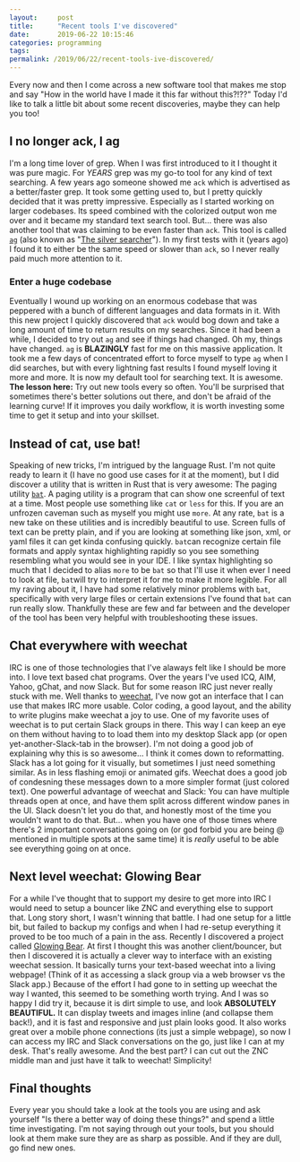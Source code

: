 ```yaml
---
layout:     post
title:      "Recent tools I've discovered"
date:       2019-06-22 10:15:46
categories: programming
tags:  
permalink: /2019/06/22/recent-tools-ive-discovered/
---
```

Every now and then I come across a new software tool that makes me stop and say "How in the world have I made it this far without this?!??" Today I'd like to talk a little bit about some recent discoveries, maybe they can help you too! 

## I no longer ack, I ag

I'm a long time lover of grep. When I was first introduced to it I thought it was pure magic. For _YEARS_ grep was my go-to tool for any kind of text searching. A few years ago someone showed me `ack` which is advertised as a better/faster grep. It took some getting used to, but I pretty quickly decided that it was pretty impressive. Especially as I started working on larger codebases. Its speed combined with the colorized output won me over and it became my standard text search tool. But... there was also another tool that was claiming to be even faster than `ack`. This tool is called [`ag`](https://github.com/ggreer/the_silver_searcher) (also known as "[The silver searcher](https://github.com/ggreer/the_silver_searcher)"). In my first tests with it (years ago) I found it to either be the same speed or slower than `ack`, so I never really paid much more attention to it. 

### Enter a huge codebase

Eventually I wound up working on an enormous codebase that was peppered with a bunch of different languages and data formats in it. With this new project I quickly discovered that `ack` would bog down and take a long amount of time to return results on my searches. Since it had been a while, I decided to try out `ag` and see if things had changed. Oh my, things have changed. `ag` is **BLAZINGLY** fast for me on this massive application. It took me a few days of concentrated effort to force myself to type `ag` when I did searches, but with every lightning fast results I found myself loving it more and more. It is now my default tool for searching text. It is awesome. **The lesson here:** Try out new tools every so often. You'll be surprised that sometimes there's better solutions out there, and don't be afraid of the learning curve! If it improves you daily workflow, it is worth investing some time to get it setup and into your skillset. 

## Instead of cat, use bat!

Speaking of new tricks, I'm intrigued by the language Rust. I'm not quite ready to learn it (I have no good use cases for it at the moment), but I did discover a utility that is written in Rust that is very awesome: The paging utility [`bat`](https://github.com/sharkdp/bat). A paging utility is a program that can show one screenful of text at a time. Most people use something like `cat` or `less` for this. If you are an unfrozen caveman such as myself you might use `more`. At any rate, `bat` is a new take on these utilities and is incredibly beautiful to use. Screen fulls of text can be pretty plain, and if you are looking at something like json, xml, or yaml files it can get kinda confusing quickly. `bat`can recognize certain file formats and apply syntax highlighting rapidly so you see something resembling what you would see in your IDE. I like syntax highlighting so much that I decided to alias `more` to be `bat` so that I'll use it when ever I need to look at file, `bat`will try to interpret it for me to make it more legible. For all my raving about it, I have had some relatively minor problems with `bat`, specifically with very large files or certain extensions I've found that `bat` can run really slow. Thankfully these are few and far between and the developer of the tool has been very helpful with troubleshooting these issues. 

## Chat everywhere with weechat

IRC is one of those technologies that I've alaways felt like I should be more into. I love text based chat programs. Over the years I've used ICQ, AIM, Yahoo, gChat, and now Slack. But for some reason IRC just never really stuck with me. Well thanks to [weechat](https://weechat.org/), I've now got an interface that I can use that makes IRC more usable. Color coding, a good layout, and the ability to write plugins make weechat a joy to use. One of my favorite uses of weechat is to put certain Slack groups in there. This way I can keep an eye on them without having to to load them into my desktop Slack app (or open yet-another-Slack-tab in the browser). I'm not doing a good job of explaining why this is so awesome... I think it comes down to reformatting. Slack has a lot going for it visually, but sometimes I just need something similar. As in less flashing emoji or animated gifs. Weechat does a good job of condesning these messages down to a more simpler format (just colored text). One powerful advantage of weechat and Slack: You can have multiple threads open at once, and have them split across different window panes in the UI. Slack doesn't let you do that, and honestly most of the time you wouldn't want to do that. But... when you have one of those times where there's 2 important conversations going on (or god forbid you are being @ mentioned in multiple spots at the same time) it is _really_ useful to be able see everything going on at once. 

## Next level weechat: Glowing Bear

For a while I've thought that to support my desire to get more into IRC I would need to setup a bouncer like ZNC and everything else to support that. Long story short, I wasn't winning that battle. I had one setup for a little bit, but failed to backup my configs and when I had re-setup everything it proved to be too much of a pain in the ass. Recently I discovered a project called [Glowing Bear](https://www.glowing-bear.org). At first I thought this was another client/bouncer, but then I discovered it is actually a clever way to interface with an existing weechat session. It basically turns your text-based weechat into a living webpage! (Think of it as accessing a slack group via a web browser vs the Slack app.) Because of the effort I had gone to in setting up weechat the way I wanted, this seemed to be something worth trying. And I was so happy I did try it, because it is dirt simple to use, and look **ABSOLUTELY BEAUTIFUL.** It can display tweets and images inline (and collapse them back!), and it is fast and responsive and just plain looks good. It also works great over a mobile phone connections (its just a simple webpage), so now I can access my IRC and Slack conversations on the go, just like I can at my desk. That's really awesome. And the best part? I can cut out the ZNC middle man and just have it talk to weechat! Simplicity! 

## Final thoughts

Every year you should take a look at the tools you are using and ask yourself "Is there a better way of doing these things?" and spend a little time investigating. I'm not saying through out your tools, but you should look at them make sure they are as sharp as possible. And if they are dull, go find new ones.
